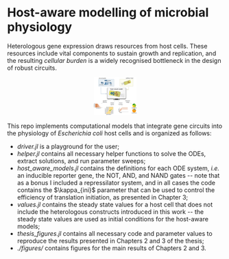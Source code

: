 # Host-aware modelling of microbial physiology

Heterologous gene expression draws resources from host cells. These resources include vital components to sustain growth and replication, and the resulting *cellular burden* is a widely recognised bottleneck in the design of robust circuits. 

<div style="width:20%; margin: auto;">

![Host-circuit modelling](./host_circuit_mdl.png)
 
</div>

This repo implements computational models that integrate gene circuits into the physiology of *Escherichia coli* host cells and is organized as follows:
- *driver.jl* is a playground for the user;
- *helper.jl* contains all necessary helper functions to solve the ODEs, extract solutions, and run parameter sweeps;
- *host_aware_models.jl* contains the definitions for each ODE system, *i.e.* an inducible reporter gene, the NOT, AND, and NAND gates -- note that as a bonus I included a repressilator system, and in all cases the code contains the \$\kappa_{ini}\$ parameter that can be used to control the efficiency of translation initiation, as presented in Chapter 3;
- *values.jl* contains the steady state values for a host cell that does not include the heterologous constructs introduced in this work -- the steady state values are used as initial conditions for the host-aware models;
- *thesis_figures.jl* contains all necessary code and parameter values to reproduce the results presented in Chapters 2 and 3 of the thesis;
- *./figures/* contains figures for the main results of Chapters 2 and 3.
